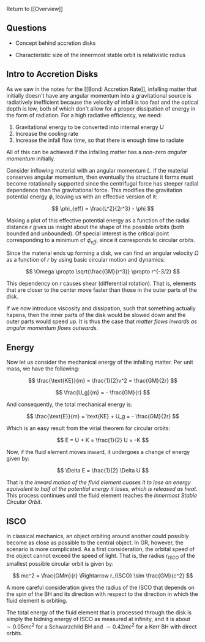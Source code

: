 Return to [[Overview]]

## Questions

- Concept behind accretion disks
* Characteristic size of the innermost stable orbit is relativistic radius

## Intro to Accretion Disks

As we saw in the notes for the [[Bondi Accretion Rate]], infalling matter that initially doesn't have any angular momentum into a gravitational source is radiatively inefficient because the velocity of infall is too fast and the optical depth is low, both of which don't allow for a proper dissipation of energy in the form of radiation. For a high radiative efficiency, we need:

1) Gravitational energy to be converted into internal energy $U$
2) Increase the cooling rate
3) Increase the infall flow time, so that there is enough time to radiate

All of this can be achieved if the infalling matter has a *non-zero angular momentum* initially.

Consider inflowing material with an angular momentum $L$. If the material conserves angular momentum, then eventually the structure it forms must become rotationally supported since the centrifugal force has steeper radial dependence than the gravitational force. This modifies the gravitation potential energy $\phi$, leaving us with an effective version of it:

$$
\phi_{eff} = \frac{L^2}{2r^3} - \phi
$$

Making a plot of this effective potential energy as a function of the radial distance $r$ gives us insight about the shape of the possible orbits (both bounded and unbounded). Of special interest is the critical point corresponding to a minimum of $\phi_{eff}$, since it corresponds to circular orbits.

Since the material ends up forming a disk, we can find an angular velocity $\Omega$ as a function of $r$ by using basic circular motion and dynamics:

$$
\Omega \propto \sqrt{\frac{GM}{r^3}} \propto r^{-3/2}
$$

This dependency on $r$ causes shear (differential rotation). That is, elements that are closer to the center move faster than those in the outer parts of the disk. 

If we now introduce viscosity and dissipation, such that something actually hapens, then the inner parts of the disk would be slowed down and the outer parts would speed up. It is thus the case that *matter flows inwards as angular momentum flows outwards*. 

## Energy

Now let us consider the mechanical energy of the infalling matter. Per unit mass, we have the following:

$$
\frac{\text{KE}}{m} = \frac{1}{2}v^2 = \frac{GM}{2r}
$$

$$
\frac{U_g}{m} = - \frac{GM}{r}
$$

And consequently, the total mechanical energy is:

$$
\frac{\text{E}}{m} = \text{KE} + U_g = - \frac{GM}{2r}
$$

Which is an easy result from the virial theorem for circular orbits:

$$
E = U + K = \frac{1}{2} U = -K
$$

Now, if the fluid element moves inward, it undergoes a change of energy given by:

$$
\Delta E = \frac{1}{2} \Delta U
$$

That is *the inward motion of the fluid element cuases it to lose an energy equivalent to half ot the potential energy it loses, which is released as heat*. This process continues until the fluid element reaches the *Innermost Stable Circular Orbit*.

## ISCO

In classical mechanics, an object orbiting around another could possibly become as close as possible to the central object. In GR, however, the scenario is more complicated. As a first consideration, the orbital speed of the object cannot exceed the speed of light. That is, the radius $r_{ISCO}$ of the smallest possible circular orbit is given by:

$$
mc^2 = \frac{GMm}{r} \Rightarrow r_{ISCO} \sim \frac{GM}{c^2}
$$

A more careful consideration gives the radius of the ISCO that depends on the spin of the BH and its direction with respect to the direction in which the fluid element is orbiting. 

The total energy of the fluid element that is processed through the disk is simply the bidning energy of ISCO as measured at infinity, and it is about $\sim 0.05mc^2$ for a Schwarzchild BH and $\sim 0.42mc^2$ for a Kerr BH with direct orbits.